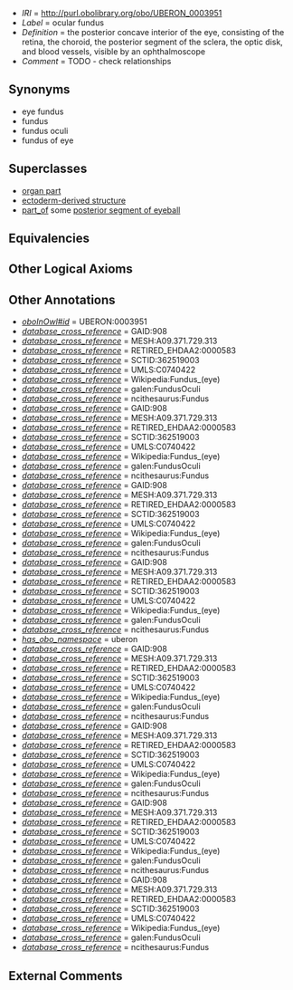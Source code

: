  * *IRI* = http://purl.obolibrary.org/obo/UBERON_0003951
 * *Label* = ocular fundus
 * *Definition* = the posterior concave interior of the eye, consisting of the retina, the choroid, the posterior segment of the sclera, the optic disk, and blood vessels, visible by an ophthalmoscope
 * *Comment* = TODO - check relationships

## Synonyms

 * eye fundus
 * fundus
 * fundus oculi
 * fundus of eye

## Superclasses

 * [organ part](../../UBERON/64/UBERON_0000064.md)
 * [ectoderm-derived structure](../../UBERON/21/UBERON_0004121.md)
 * [part_of](../../BFO/50/BFO_0000050.md) some [posterior segment of eyeball](../../UBERON/02/UBERON_0001802.md)

## Equivalencies


## Other Logical Axioms


## Other Annotations

 * *[oboInOwl#id](../../id/oboInOwl#id.md)* = UBERON:0003951
 * *[database_cross_reference](../../ef/oboInOwl#hasDbXref.md)* = GAID:908
 * *[database_cross_reference](../../ef/oboInOwl#hasDbXref.md)* = MESH:A09.371.729.313
 * *[database_cross_reference](../../ef/oboInOwl#hasDbXref.md)* = RETIRED_EHDAA2:0000583
 * *[database_cross_reference](../../ef/oboInOwl#hasDbXref.md)* = SCTID:362519003
 * *[database_cross_reference](../../ef/oboInOwl#hasDbXref.md)* = UMLS:C0740422
 * *[database_cross_reference](../../ef/oboInOwl#hasDbXref.md)* = Wikipedia:Fundus_(eye)
 * *[database_cross_reference](../../ef/oboInOwl#hasDbXref.md)* = galen:FundusOculi
 * *[database_cross_reference](../../ef/oboInOwl#hasDbXref.md)* = ncithesaurus:Fundus
 * *[database_cross_reference](../../ef/oboInOwl#hasDbXref.md)* = GAID:908
 * *[database_cross_reference](../../ef/oboInOwl#hasDbXref.md)* = MESH:A09.371.729.313
 * *[database_cross_reference](../../ef/oboInOwl#hasDbXref.md)* = RETIRED_EHDAA2:0000583
 * *[database_cross_reference](../../ef/oboInOwl#hasDbXref.md)* = SCTID:362519003
 * *[database_cross_reference](../../ef/oboInOwl#hasDbXref.md)* = UMLS:C0740422
 * *[database_cross_reference](../../ef/oboInOwl#hasDbXref.md)* = Wikipedia:Fundus_(eye)
 * *[database_cross_reference](../../ef/oboInOwl#hasDbXref.md)* = galen:FundusOculi
 * *[database_cross_reference](../../ef/oboInOwl#hasDbXref.md)* = ncithesaurus:Fundus
 * *[database_cross_reference](../../ef/oboInOwl#hasDbXref.md)* = GAID:908
 * *[database_cross_reference](../../ef/oboInOwl#hasDbXref.md)* = MESH:A09.371.729.313
 * *[database_cross_reference](../../ef/oboInOwl#hasDbXref.md)* = RETIRED_EHDAA2:0000583
 * *[database_cross_reference](../../ef/oboInOwl#hasDbXref.md)* = SCTID:362519003
 * *[database_cross_reference](../../ef/oboInOwl#hasDbXref.md)* = UMLS:C0740422
 * *[database_cross_reference](../../ef/oboInOwl#hasDbXref.md)* = Wikipedia:Fundus_(eye)
 * *[database_cross_reference](../../ef/oboInOwl#hasDbXref.md)* = galen:FundusOculi
 * *[database_cross_reference](../../ef/oboInOwl#hasDbXref.md)* = ncithesaurus:Fundus
 * *[database_cross_reference](../../ef/oboInOwl#hasDbXref.md)* = GAID:908
 * *[database_cross_reference](../../ef/oboInOwl#hasDbXref.md)* = MESH:A09.371.729.313
 * *[database_cross_reference](../../ef/oboInOwl#hasDbXref.md)* = RETIRED_EHDAA2:0000583
 * *[database_cross_reference](../../ef/oboInOwl#hasDbXref.md)* = SCTID:362519003
 * *[database_cross_reference](../../ef/oboInOwl#hasDbXref.md)* = UMLS:C0740422
 * *[database_cross_reference](../../ef/oboInOwl#hasDbXref.md)* = Wikipedia:Fundus_(eye)
 * *[database_cross_reference](../../ef/oboInOwl#hasDbXref.md)* = galen:FundusOculi
 * *[database_cross_reference](../../ef/oboInOwl#hasDbXref.md)* = ncithesaurus:Fundus
 * *[has_obo_namespace](../../ce/oboInOwl#hasOBONamespace.md)* = uberon
 * *[database_cross_reference](../../ef/oboInOwl#hasDbXref.md)* = GAID:908
 * *[database_cross_reference](../../ef/oboInOwl#hasDbXref.md)* = MESH:A09.371.729.313
 * *[database_cross_reference](../../ef/oboInOwl#hasDbXref.md)* = RETIRED_EHDAA2:0000583
 * *[database_cross_reference](../../ef/oboInOwl#hasDbXref.md)* = SCTID:362519003
 * *[database_cross_reference](../../ef/oboInOwl#hasDbXref.md)* = UMLS:C0740422
 * *[database_cross_reference](../../ef/oboInOwl#hasDbXref.md)* = Wikipedia:Fundus_(eye)
 * *[database_cross_reference](../../ef/oboInOwl#hasDbXref.md)* = galen:FundusOculi
 * *[database_cross_reference](../../ef/oboInOwl#hasDbXref.md)* = ncithesaurus:Fundus
 * *[database_cross_reference](../../ef/oboInOwl#hasDbXref.md)* = GAID:908
 * *[database_cross_reference](../../ef/oboInOwl#hasDbXref.md)* = MESH:A09.371.729.313
 * *[database_cross_reference](../../ef/oboInOwl#hasDbXref.md)* = RETIRED_EHDAA2:0000583
 * *[database_cross_reference](../../ef/oboInOwl#hasDbXref.md)* = SCTID:362519003
 * *[database_cross_reference](../../ef/oboInOwl#hasDbXref.md)* = UMLS:C0740422
 * *[database_cross_reference](../../ef/oboInOwl#hasDbXref.md)* = Wikipedia:Fundus_(eye)
 * *[database_cross_reference](../../ef/oboInOwl#hasDbXref.md)* = galen:FundusOculi
 * *[database_cross_reference](../../ef/oboInOwl#hasDbXref.md)* = ncithesaurus:Fundus
 * *[database_cross_reference](../../ef/oboInOwl#hasDbXref.md)* = GAID:908
 * *[database_cross_reference](../../ef/oboInOwl#hasDbXref.md)* = MESH:A09.371.729.313
 * *[database_cross_reference](../../ef/oboInOwl#hasDbXref.md)* = RETIRED_EHDAA2:0000583
 * *[database_cross_reference](../../ef/oboInOwl#hasDbXref.md)* = SCTID:362519003
 * *[database_cross_reference](../../ef/oboInOwl#hasDbXref.md)* = UMLS:C0740422
 * *[database_cross_reference](../../ef/oboInOwl#hasDbXref.md)* = Wikipedia:Fundus_(eye)
 * *[database_cross_reference](../../ef/oboInOwl#hasDbXref.md)* = galen:FundusOculi
 * *[database_cross_reference](../../ef/oboInOwl#hasDbXref.md)* = ncithesaurus:Fundus
 * *[database_cross_reference](../../ef/oboInOwl#hasDbXref.md)* = GAID:908
 * *[database_cross_reference](../../ef/oboInOwl#hasDbXref.md)* = MESH:A09.371.729.313
 * *[database_cross_reference](../../ef/oboInOwl#hasDbXref.md)* = RETIRED_EHDAA2:0000583
 * *[database_cross_reference](../../ef/oboInOwl#hasDbXref.md)* = SCTID:362519003
 * *[database_cross_reference](../../ef/oboInOwl#hasDbXref.md)* = UMLS:C0740422
 * *[database_cross_reference](../../ef/oboInOwl#hasDbXref.md)* = Wikipedia:Fundus_(eye)
 * *[database_cross_reference](../../ef/oboInOwl#hasDbXref.md)* = galen:FundusOculi
 * *[database_cross_reference](../../ef/oboInOwl#hasDbXref.md)* = ncithesaurus:Fundus

## External Comments

